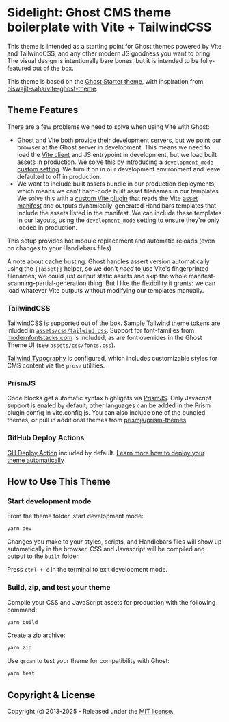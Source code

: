 # Sidelight: Ghost CMS theme boilerplate with Vite + TailwindCSS

This theme is intended as a starting point for Ghost themes powered by Vite and TailwindCSS, and any other modern JS goodness you want to bring. The visual design is intentionally bare bones, but it is intended to be fully-featured out of the box.

This theme is based on the [Ghost Starter theme](https://github.com/TryGhost/Starter), with inspiration from [biswajit-saha/vite-ghost-theme](https://github.com/biswajit-saha/vite-ghost-theme).

## Theme Features

There are a few problems we need to solve when using Vite with Ghost:

- Ghost and Vite both provide their development servers, but we point our browser at the Ghost server in development. This means we need to load the [Vite client](https://vite.dev/guide/backend-integration.html) and JS entrypoint in development, but we load built assets in production. We solve this by introducing a `development_mode` [custom setting](https://docs.ghost.org/themes/custom-settings). We turn it on in our development environment and leave defaulted to off in production.
- We want to include built assets bundle in our production deployments, which means we can't hard-code built asset filenames in our templates. We solve this with a [custom Vite plugin](lib/vite/ghost-manifest-partials.js) that reads the Vite [asset manifest](https://vite.dev/config/build-options.html#build-manifest) and outputs dynamically-generated Handlbars templates that include the assets listed in the manifest. We can include these templates in our layouts, using the `development_mode` setting to ensure they're only loaded in production.

This setup provides hot module replacement and automatic reloads (even on changes to your Handlebars files)

A note about cache busting: Ghost handles assert version automatically using the `{{asset}}` helper, so we don't _need_ to use Vite's fingerprinted filenames; we could just output static assets and skip the whole manifest-scanning-partial-generation thing. But I like the flexibility it grants: we can load whatever Vite outputs without modifying our templates manually.

### TailwindCSS

TailwindCSS is supported out of the box. Sample Tailwind theme tokens are inluded in [`assets/css/tailwind.css`](assets/css/tailwind.css). Support for font-families from [modernfontstacks.com](https://modernfontstacks.com) is included, as are font overrides in the Ghost Theme UI (see `assets/css/fonts.css`).

[Tailwind Typography](https://github.com/tailwindlabs/tailwindcss-typography) is configured, which includes customizable styles for CMS content via the `prose` utilities.

### PrismJS

Code blocks get automatic syntax highlights via [PrismJS](https://prismjs.com/). Only Javacript support is enaled by default; other languages can be added in the Prism plugin config in vite.config.js. You can also include one of the bundled themes, or pull in additional themes from [prismjs/prism-themes](https://github.com/prismjs/prism-themes)

### GitHub Deploy Actions

[GH Deploy Action](.github/workflows/deploy-theme.yml) included by default. [Learn more how to deploy your theme automatically](https://github.com/TryGhost/action-deploy-theme)

## How to Use This Theme

### Start development mode

From the theme folder, start development mode:

```bash
yarn dev
```

Changes you make to your styles, scripts, and Handlebars files will show up automatically in the browser. CSS and Javascript will be compiled and output to the `built` folder.

Press `ctrl + c` in the terminal to exit development mode.

### Build, zip, and test your theme

Compile your CSS and JavaScript assets for production with the following command:

```bash
yarn build
```

Create a zip archive:

```bash
yarn zip
```

Use `gscan` to test your theme for compatibility with Ghost:

```bash
yarn test
```

## Copyright & License

Copyright (c) 2013-2025 - Released under the [MIT license](LICENSE).

